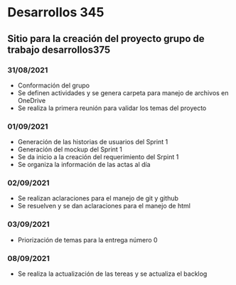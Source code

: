 # Desarrollos 345
## Sitio para la creación del proyecto grupo de trabajo desarrollos375
### 31/08/2021
* Conformación del grupo
* Se definen actividades y se genera carpeta para manejo de archivos en OneDrive
* Se realiza la primera reunión para validar los temas del proyecto
### 01/09/2021
* Generación de las historias de usuarios del Sprint 1
* Generación del mockup del Sprint 1
* Se da inicio a la creación del requerimiento del Srpint 1
* Se organiza la información de las actas al día
### 02/09/2021
* Se realizan aclaraciones para el manejo de git y github
* Se resuelven y se dan aclaraciones para el manejo  de html  
### 03/09/2021
* Priorización de temas para la entrega número 0
### 08/09/2021
* Se realiza la actualización de las tereas y se actualiza el backlog
